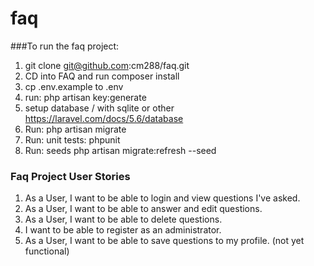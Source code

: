 # faq

###To run the faq project:

1. git clone git@github.com:cm288/faq.git
2. CD into FAQ and run composer install
3. cp .env.example to .env
4. run: php artisan key:generate
5. setup database / with sqlite or other https://laravel.com/docs/5.6/database
6. Run: php artisan migrate
7. Run: unit tests: phpunit
8. Run: seeds php artisan migrate:refresh --seed

### Faq Project User Stories
1. As a User, I want to be able to login and view questions I've asked.
2. As a User, I want to be able to answer and edit questions.
3. As a User, I want to be able to delete questions.
4. I want to be able to register as an administrator.
5. As a User, I want to be able to save questions to my profile. (not yet functional)
